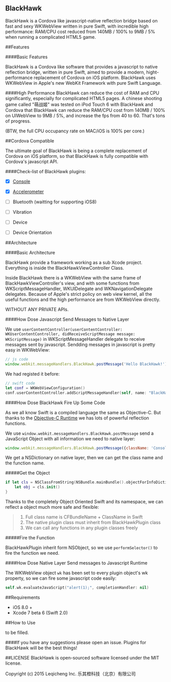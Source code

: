 BlackHawk
------------

BlackHawk is a Cordova like javascript-native reflection bridge based on fast and sexy WKWebView written in pure Swift, with incredible high performance: RAM/CPU cost reduced from 140MB / 100% to 9MB / 5% when running a complicated HTML5 game.

##Features

####Basic Features

BlackHawk is a Cordova like software that provides a javascript to native reflection bridge, written in pure Swift, aimed to provide a modern, hight-performance replacement of Cordova  on iOS platform. BlackHawk uses WKWebView in Apple's new WebKit Framework with pure Swift Language.

####High Performance
BlackHawk can reduce the cost of RAM and CPU significantly, especially for complicated HTML5 pages. A chinese shooting game called "萌战姬" was tested on iPod Touch 6 with BlackHawk and Cordova that BlackHawk can reduce the RAM/CPU cost from 140MB / 100% on UIWebView to 9MB / 5%, and increase the fps from 40 to 60. That's tons of progress.

(BTW, the full CPU occupancy rate on MAC/iOS is 100% per core.)


##Cordova Compatible

The ultimate goal of BlackHawk is being a complete replacement of Cordova on iOS platform, so that BlackHawk is fully compatible with Cordova's javascript API.

####Check-list of BlackHawk plugins:

- [x] [Console](https://github.com/Lucky-Orange/BlackHawk-Plugin-Console)
- [x] [Accelerometer](https://github.com/Lucky-Orange/BlackHawk-Plugin-Accelerometer)
- [ ] Bluetooth (waitting for supporting iOS8)
- [ ] Vibration
- [ ] Device
- [ ] Device Orientation


##Architecture

####Basic Architecture

BlackHawk provide a framework working as a sub Xcode project. Everything is inside the BlackHawkViewController Class.

Inside BlackHawk there is a WKWebView with the same frame of BlackHawkViewController's view, and with some functions from WKScriptMessageHandler, WKUIDelegate and WKNavigationDelegate delegates. Because of Apple's strict policy on web view kernel, all the useful functions and the high performance are from WKWebView directly.

WITHOUT ANY PRIVATE APIs.

####How Dose Javascript Send Messages to Native Layer

We use `userContentController(userContentController: WKUserContentController, didReceiveScriptMessage message: WKScriptMessage)` in WKScriptMessageHandler delegate to receive messages sent by javascript. Sendding messages in javascript is pretty easy in WKWebView:

```js
// js code
window.webkit.messageHandlers.BlackHawk.postMessage('Hello BlackHawk!');
```

We had registed it before:

```swift
// swift code
let conf = WKWebViewConfiguration()
conf.userContentController.addScriptMessageHandler(self, name: "BlackHawk")
```

####How Dose BlackHawk Fire Up Some Code

As we all know Swift is a compiled language the same as Objective-C. But thanks to the [Objective-C Runtime](https://developer.apple.com/library/prerelease/ios/documentation/Cocoa/Reference/ObjCRuntimeRef/) we has lots of powerful reflection functions.

We use `window.webkit.messageHandlers.BlackHawk.postMessage` send a JavaScript Object with all information we need to native layer:

```js
window.webkit.messageHandlers.BlackHawk.postMessage({className: 'Console', functionName: 'log', taskId: Queue.length - 1, data: string});
```

We get a NSDictionary on native layer, then we can get the class name and the function name.

#####Get the Object

```swift
if let cls = NSClassFromString(NSBundle.mainBundle().objectForInfoDictionaryKey("CFBundleName")!.description + "." + className) as? BlackHawkPlugin.Type{
    let obj = cls.init()
}
```

Thanks to the completely Object Oriented Swift and its namespace, we can reflect a object much more safe and flexible:

> 1. Full class name is CFBundleName + ClassName in Swift
> 2. The native plugin class must inherit from BlackHawkPlugin class
> 3. We can call any functions in any plugin classes freely

#####Fire the Function

BlackHawkPlugin inherit form NSObject, so we use `performSelector()` to fire the function we need.

####How Dose Native Layer Send messages to Javascript Runtime

The WKWebView object `wk` has been set to every plugin object's wk property, so we can fire some javascript code easily:

```swift
self.wk.evaluateJavaScript("alert(1);", completionHandler: nil)
```


##Requirements

* iOS 8.0 +
* Xcode 7 beta 6 (Swift 2.0)

##How to Use

to be filled.

####If you have any suggestions please open an issue. Plugins for BlackHawk will be the best things!

##LICENSE
BlackHawk is open-sourced software licensed under the MIT license.

Copyright (c) 2015 Leqicheng Inc. 乐其橙科技（北京）有限公司
